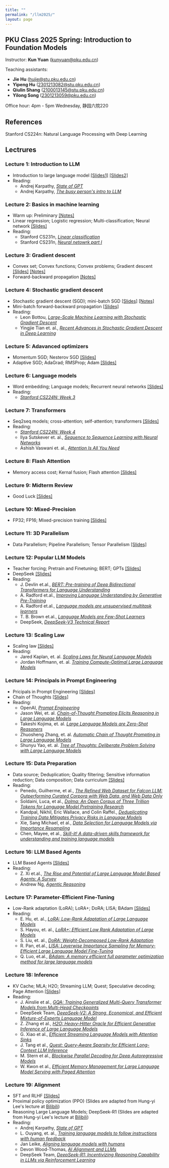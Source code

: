 ```yaml
---
title: ""
permalink: "/llm2025/"
layout: page
---
```


## PKU Class 2025 Spring: Introduction to Foundation Models

Instructor: **Kun Yuan** (kunyuan@pku.edu.cn) <br>

Teaching assistants: 
- **Jie Hu** (hujie@stu.pku.edu.cn) <br>
- **Yipeng Hu** (2301213082@stu.pku.edu.cn) <br>
- **Qiulin Shang** (2100013145@stu.pku.edu.cn) <br>
- **Yilong Song** (2301213059@pku.edu.cn) <br>

Office hour: 4pm - 5pm Wednesday, 静园六院220

## References
Stanford CS224n: Natural Language Processing with Deep Learning

## Lectrures

### Lecture 1: Introduction to LLM <br>
- Introduction to large language model [[Slides1]](https://github.com/kunyuan827/kunyuan827.github.io/raw/master/teaching/LLM2025/Intro1_llm.pdf) [[Slides2]](https://github.com/kunyuan827/kunyuan827.github.io/raw/master/teaching/DLOpt2024/Intro2.pdf)
- Reading: <br>
    - Andrej Karpathy, *[State of GPT](https://www.bilibili.com/video/BV1ts4y1T7UH/?spm_id_from=333.337.search-card.all.click)* <br>
    - Andrej Karpathy, *[The busy person's intro to LLM](https://www.bilibili.com/video/BV1NH4y1m78m/?spm_id_from=333.337.search-card.all.click&vd_source=2609112b8838130df3f5c7166ed6effb)* <br>

### Lecture 2: Basics in machine learning <br>
- Warm up: Preliminary [[Notes]](https://github.com/kunyuan827/kunyuan827.github.io/raw/master/teaching/LLM2025/notes_0.pdf) <br>
- Linear regression; Logistic regression; Multi-classification; Neural network [[Slides]](https://github.com/kunyuan827/kunyuan827.github.io/raw/master/teaching/LLM2025/02_Regression.pdf)
- Reading: <br>
    - Stanford CS231n, *[Linear classification](https://cs231n.github.io/linear-classify/)* <br>
    - Stanford CS231n, *[Neural netowrk part I](https://cs231n.github.io/neural-networks-1/)* 

### Lecture 3: Gradient descent <br>
- Convex set; Convex functions; Convex problems; Gradient descent [[Slides]](https://github.com/kunyuan827/kunyuan827.github.io/raw/master/teaching/LLM2025/03_GD.pdf) [[Notes]](https://github.com/kunyuan827/kunyuan827.github.io/raw/master/teaching/LLM2025/notes_1.pdf)
- Forward-backward propagation [[Notes]](https://github.com/kunyuan827/kunyuan827.github.io/raw/master/teaching/LLM2025/notes_2.pdf)

### Lecture 4: Stochastic gradient descent <br>
- Stochastic gradient descent (SGD); mini-batch SGD [[Slides]](https://github.com/kunyuan827/kunyuan827.github.io/raw/master/teaching/LLM2025/04_SGD.pdf) [[Notes]](https://github.com/kunyuan827/kunyuan827.github.io/raw/master/teaching/LLM2025/notes_3.pdf) <br>
- Mini-batch forward-backward propagation [[Slides]](https://github.com/kunyuan827/kunyuan827.github.io/raw/master/teaching/LLM2025/05_SGD_FB.pdf) 
- Reading: <br>
    - Leon Bottou, *[Large-Scale Machine Learning with Stochastic Gradient Descent](https://datajobs.com/data-science-repo/Stochastic-Gradient-Descent-[Leon-Bottou].pdf)* <br>
    - Yingjie Tian et. al., *[Recent Advances in Stochastic Gradient Descent in Deep Learning](https://www.mdpi.com/2227-7390/11/3/682)* <br>

### Lecture 5: Adavanced optimizers <br>
- Momentum SGD; Nesterov SGD [[Slides]](https://github.com/kunyuan827/kunyuan827.github.io/raw/master/teaching/LLM2025/06_ACC_SGD.pdf) <br>
- Adaptive SGD; AdaGrad; RMSProp; Adam [[Slides]](https://github.com/kunyuan827/kunyuan827.github.io/raw/master/teaching/LLM2025/07_Adaptive_SGD.pdf) <br>

### Lecture 6: Language models <br>
- Word embedding; Language models; Recurrent neural networks [[Slides]](https://github.com/kunyuan827/kunyuan827.github.io/raw/master/teaching/DLOpt2024/03_langmodel.pdf) <br>
- Reading: <br>
    - *[Stanford CS224N: Week 3](https://web.stanford.edu/class/archive/cs/cs224n/cs224n.1246/)* <br>

### Lecture 7: Transformers <br> 
- Seq2seq models; cross-attention; self-attention; transformers [[Slides]](https://github.com/kunyuan827/kunyuan827.github.io/raw/master/teaching/DLOpt2024/04_transformer.pdf) <br>
- Reading: <br>
    - *[Stanford CS224N: Week 4](https://web.stanford.edu/class/archive/cs/cs224n/cs224n.1246/)* <br>
    - Ilya Sutskever et. al., *[Sequence to Sequence Learning with Neural Networks](https://arxiv.org/pdf/1409.3215)* <br>
    - Ashish Vaswani et. al., *[Attention Is All You Need](https://arxiv.org/pdf/1706.03762)* <br>

### Lecture 8: Flash Attention <br>
- Memory access cost; Kernal fusion; Flash attention [[Slides]](https://github.com/kunyuan827/kunyuan827.github.io/raw/master/teaching/DLOpt2024/22_FlashAttention.pdf)

### Lecture 9: Midterm Review <br>
- Good Luck [[Slides]](https://github.com/kunyuan827/kunyuan827.github.io/raw/master/teaching/LLM2025/10_Midterm_review.pdf)

### Lecture 10: Mixed-Precision <br>
- FP32; FP16; Mixed-precision training [[Slides]](https://github.com/kunyuan827/kunyuan827.github.io/raw/master/teaching/DLOpt2024/13_mixed.pdf)

### Lecture 11: 3D Parallelism <br>
- Data Parallelism; Pipeline Parallelism; Tensor Parallelism [[Slides]](https://github.com/kunyuan827/kunyuan827.github.io/raw/master/teaching/DLOpt2024/19_Parallesm.pdf)
 
### Lecture 12: Popular LLM Models <br>
- Teacher forcing; Pretrain and Finetuning; BERT; GPTs [[Slides]](https://github.com/kunyuan827/kunyuan827.github.io/raw/master/teaching/DLOpt2024/11_Bert_and_GPT.pdf)
- DeepSeek [[Slides]](https://github.com/kunyuan827/kunyuan827.github.io/raw/master/teaching/DLOpt2024/19_Parallesm.pdf)
- Reading: <br>
    - J. Devlin et.al., *[BERT: Pre-training of Deep Bidirectional Transformers for Language Understanding](https://arxiv.org/pdf/1810.04805.pdf)*
    - A. Radford et.al., *[Improving Language Understanding by Generative Pre-Training](https://www.cs.ubc.ca/~amuham01/LING530/papers/radford2018improving.pdf)*
    - A. Radford et.al., *[Language models are unsupervised multitask learners](https://cdn.openai.com/better-language-models/language_models_are_unsupervised_multitask_learners.pdf)*
    - T. B. Brown et.al., *[Language Models are Few-Shot Learners](https://arxiv.org/abs/2005.14165)*
    - DeepSeek, *[DeepSeek-V3 Technical Report](https://arxiv.org/pdf/2412.19437)* 

### Lecture 13: Scaling Law <br>
- Scaling law [[Slides]](https://github.com/kunyuan827/kunyuan827.github.io/raw/master/teaching/LLM/Scaling_law.pdf)
- Reading: <br>
    - Jared Kaplan, et. al. *[Scaling Laws for Neural Language Models](https://arxiv.org/abs/2001.08361)*
    - Jordan Hoffmann, et. al. *[Training Compute-Optimal Large Language Models](https://arxiv.org/abs/2203.15556)*

### Lecture 14: Principals in Prompt Engineering
- Pricipals in Prompt Engineering [[Slides]](https://github.com/kunyuan827/kunyuan827.github.io/raw/master/teaching/LLM2025/PE.pdf)
- Chain of Thoughts [[Slides]](https://github.com/kunyuan827/kunyuan827.github.io/raw/master/teaching/LLM/CoT.pdf)
- Reading: <br>
    - OpenAI, *[Prompt Engineering](https://platform.openai.com/docs/guides/prompt-engineering)*
    - Jason Wei, et. al. *[Chain-of-Thought Prompting Elicits Reasoning in Large Language Models](https://arxiv.org/abs/2201.11903)*
    - Takeshi Kojima, et. al. *[Large Language Models are Zero-Shot Reasoners](https://arxiv.org/abs/2201.11903)*
    - Zhuosheng Zhang, et. al. *[Automatic Chain of Thought Prompting in Large Language Models](https://arxiv.org/abs/2210.03493)*
    - Shunyu Yao, et. al. *[Tree of Thoughts: Deliberate Problem Solving with Large Language Models](https://arxiv.org/abs/2305.10601)*
 
### Lecture 15: Data Preparation
- Data source; Deduplication; Quality filtering; Sensitive information reduction; Data composition; Data curriculum [[Slides]](https://github.com/kunyuan827/kunyuan827.github.io/raw/master/teaching/LLM/DataPrep.pdf)
- Reading: <br>
    - Penedo, Guilherme, et al., *[The Refined Web Dataset for Falcon LLM: Outperforming Curated Corpora with Web Data, and Web Data Only](https://arxiv.org/pdf/2306.01116)*
    - Soldaini, Luca, et al., *[Dolma: An Open Corpus of Three Trillion Tokens for Language Model Pretraining Research](https://arxiv.org/pdf/2402.00159)*
    - Kandpal, Nikhil, Eric Wallace, and Colin Raffel., *[Deduplicating Training Data Mitigates Privacy Risks in Language Models](https://proceedings.mlr.press/v162/kandpal22a/kandpal22a.pdf)*
    - Xie, Sang Michael, et al., *[Data Selection for Language Models via Importance Resampling](https://proceedings.neurips.cc/paper_files/paper/2023/file/6b9aa8f418bde2840d5f4ab7a02f663b-Paper-Conference.pdf)*
    - Chen, Mayee, et al., *[Skill-it! A data-driven skills framework for understanding and training language models](https://proceedings.neurips.cc/paper_files/paper/2023/file/70b8505ac79e3e131756f793cd80eb8d-Paper-Conference.pdf)*
 
### Lecture 16: LLM Based Agents
- LLM Based Agents [[Slides]](https://github.com/kunyuan827/kunyuan827.github.io/raw/master/teaching/LLM/Agents.pdf)
- Reading: <br>
    - Z. Xi et.al., *[The Rise and Potential of Large Language Model Based Agents: A Survey](https://arxiv.org/pdf/2309.07864)*
    - Andrew Ng, *[Agentic Reasoning](https://www.bilibili.com/video/BV1c1421U7yq/?spm_id_from=333.337.search-card.all.click&vd_source=2609112b8838130df3f5c7166ed6effb)*

### Lecture 17: Parameter-Efficient Fine-Tuning
- Low-Rank adaptation (LoRA); LoRA+; DoRA; LISA; BAdam [[Slides]](https://github.com/kunyuan827/kunyuan827.github.io/raw/master/teaching/LLM2025/fine_tune.pdf)
- Reading: <br>
    - E. Hu, et. al., *[LoRA: Low-Rank Adaptation of Large Language Models](https://arxiv.org/abs/2106.09685)*
    - S. Hayou, et. al., *[LoRA+: Efficient Low Rank Adaptation of Large Models](https://arxiv.org/abs/2402.12354)*
    - S. Liu, et. al., *[DoRA: Weight-Decomposed Low-Rank Adaptation](https://arxiv.org/abs/2402.09353)*
    - R. Pan, et.al., *[LISA: Layerwise Importance Sampling for Memory-Efficient Large Language Model Fine-Tuning](https://arxiv.org/abs/2403.17919)*
    - Q. Luo, et.al., *[BAdam: A memory efficient full parameter optimization method for large language models](https://proceedings.neurips.cc/paper_files/paper/2024/hash/2c570b0f9938c7a58a612e5b00af9cc0-Abstract-Conference.html)*
 
### Lecture 18: Inference
- KV Cache; MLA; H2O; Streaming LLM; Quest; Speculative decoding; Page Attention [[Slides]](https://github.com/kunyuan827/kunyuan827.github.io/raw/master/teaching/LLM2025/24_infer_lecture.pdf)
- Reading: <br>
    - J. Ainslie et al., *[GQA: Training Generalized Multi-Query Transformer Models from Multi-Head Checkpoints](https://arxiv.org/abs/2305.13245)*
    - DeepSeek Team, *[DeepSeek-V2: A Strong, Economical, and Efficient Mixture-of-Experts Language Model](https://arxiv.org/abs/2405.04434)*
    - Z. Zhang et al., *[H2O: Heavy-Hitter Oracle for Efficient Generative Inference of Large Language Models](https://arxiv.org/abs/2306.14048)*
    - G. Xiao et al., *[Efficient Streaming Language Models with Attention Sinks](https://arxiv.org/abs/2309.17453)*
    - J. Tang et al., *[Quest: Query-Aware Sparsity for Efficient Long-Context LLM Inference](https://arxiv.org/abs/2406.10774)*
    - M. Stern et al., *[Blockwise Parallel Decoding for Deep Autoregressive Models](https://arxiv.org/abs/1811.03115)*
    - W. Kwon et al., *[Efficient Memory Management for Large Language Model Serving with Paged Attention](https://arxiv.org/abs/2309.06180)*

### Lecture 19: Alignment
- SFT and RLHF [[Slides]](https://github.com/kunyuan827/kunyuan827.github.io/raw/master/teaching/LLM/Alignment.pdf)
- Proximal policy optimization (PPO) (Slides are adapted from Hung-yi Lee's lecture at [Bilibili](https://www.bilibili.com/video/BV1Az1kYjEgV?spm_id_from=333.788.videopod.episodes&vd_source=2609112b8838130df3f5c7166ed6effb&p=5))
- Reasoning Large Language Models; DeepSeek-R1  (Slides are adapted from Hung-yi Lee's lecture at [Bilibili](https://www.bilibili.com/video/BV1yyLdz9EVe/?spm_id_from=333.337.search-card.all.click))
- Reading: <br>
    - Andrej Karpathy, *[State of GPT](https://www.bilibili.com/video/BV1ts4y1T7UH/?spm_id_from=333.337.search-card.all.click)* 
    - L. Ouyang, et. al., *[Training language models to follow instructions with human feedback](https://arxiv.org/pdf/2203.02155)* 
    - Jan Leike, *[Aligning language models with humans](https://www.youtube.com/watch?v=DJ1Yy6Aquug&list=PLoROMvodv4rNiJRchCzutFw5ItR_Z27CM&index=12&t=1858s)* 
    - Devon Wood-Thomas, *[AI Alignment and LLMs](https://www.cs.princeton.edu/courses/archive/fall22/cos597G/lectures/lec22.pdf)*
    - DeepSeek Team, *[DeepSeek-R1: Incentivizing Reasoning Capability in LLMs via Reinforcement Learning](https://arxiv.org/abs/2501.12948)*
